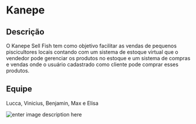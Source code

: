 # Kanepe

## Descrição
O Kanepe Sell Fish tem como objetivo facilitar as vendas de pequenos piscicultores locais contando com um sistema de estoque virtual que o vendedor pode gerenciar os produtos no estoque e um sistema de compras e vendas onde o usuário cadastrado como cliente pode comprar esses produtos.


## Equipe
Lucca, Vinicius, Benjamin, Max e Elisa

![enter image description here](img_der_KSF.png)
